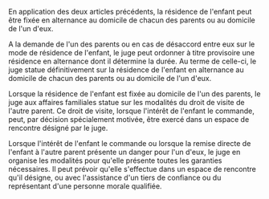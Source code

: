 En application des deux articles précédents, la résidence de l'enfant peut être fixée en alternance au domicile de chacun des parents ou au domicile de l'un d'eux.


A la demande de l'un des parents ou en cas de désaccord entre eux sur le mode de résidence de l'enfant, le juge peut ordonner à titre provisoire une résidence en alternance dont il détermine la durée. Au terme de celle-ci, le juge statue définitivement sur la résidence de l'enfant en alternance au domicile de chacun des parents ou au domicile de l'un d'eux.


Lorsque la résidence de l'enfant est fixée au domicile de l'un des parents, le juge aux affaires familiales statue sur les modalités du droit de visite de l'autre parent. Ce droit de visite, lorsque l'intérêt de l'enfant le commande, peut, par décision spécialement motivée, être exercé dans un espace de rencontre désigné par le juge.


Lorsque l'intérêt de l'enfant le commande ou lorsque la remise directe de l'enfant à l'autre parent présente un danger pour l'un d'eux, le juge en organise les modalités pour qu'elle présente toutes les garanties nécessaires. Il peut prévoir qu'elle s'effectue dans un espace de rencontre qu'il désigne, ou avec l'assistance d'un tiers de confiance ou du représentant d'une personne morale qualifiée. 


  
